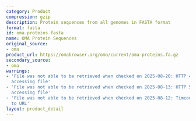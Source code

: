 ```yaml
---
category: Product
compression: gzip
description: Protein sequences from all genomes in FASTA format
format: fasta
id: oma.proteins.fasta
name: OMA Protein Sequences
original_source:
- oma
product_url: https://omabrowser.org/oma/current/oma-proteins.fa.gz
secondary_source:
- oma
warnings:
- 'File was not able to be retrieved when checked on 2025-08-20: HTTP 404 error when
  accessing file'
- 'File was not able to be retrieved when checked on 2025-08-13: HTTP 502 error when
  accessing file'
- 'File was not able to be retrieved when checked on 2025-08-12: Timeout connecting
  to URL'
layout: product_detail
---
```

